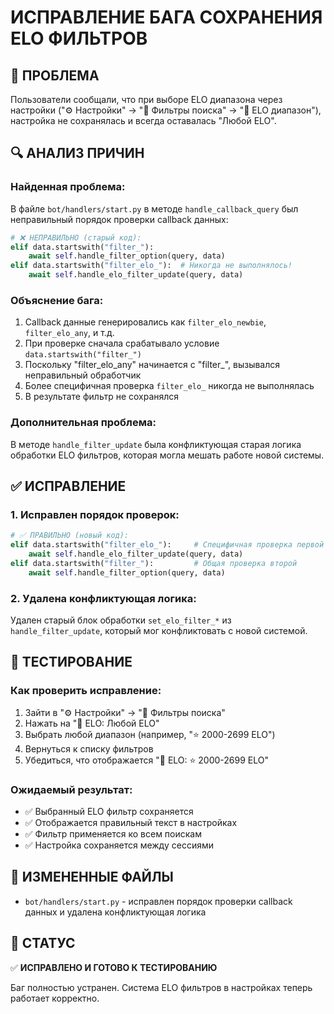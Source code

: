 # ИСПРАВЛЕНИЕ БАГА СОХРАНЕНИЯ ELO ФИЛЬТРОВ

## 🐛 ПРОБЛЕМА

Пользователи сообщали, что при выборе ELO диапазона через настройки ("⚙️ Настройки" → "🎯 Фильтры поиска" → "🎯 ELO диапазон"), настройка не сохранялась и всегда оставалась "Любой ELO".

## 🔍 АНАЛИЗ ПРИЧИН

### Найденная проблема:
В файле `bot/handlers/start.py` в методе `handle_callback_query` был неправильный порядок проверки callback данных:

```python
# ❌ НЕПРАВИЛЬНО (старый код):
elif data.startswith("filter_"):
    await self.handle_filter_option(query, data)
elif data.startswith("filter_elo_"):  # Никогда не выполнялось!
    await self.handle_elo_filter_update(query, data)
```

### Объяснение бага:
1. Callback данные генерировались как `filter_elo_newbie`, `filter_elo_any`, и т.д.
2. При проверке сначала срабатывало условие `data.startswith("filter_")` 
3. Поскольку "filter_elo_any" начинается с "filter_", вызывался неправильный обработчик
4. Более специфичная проверка `filter_elo_` никогда не выполнялась
5. В результате фильтр не сохранялся

### Дополнительная проблема:
В методе `handle_filter_update` была конфликтующая старая логика обработки ELO фильтров, которая могла мешать работе новой системы.

## ✅ ИСПРАВЛЕНИЕ

### 1. Исправлен порядок проверок:
```python
# ✅ ПРАВИЛЬНО (новый код):
elif data.startswith("filter_elo_"):     # Специфичная проверка первой
    await self.handle_elo_filter_update(query, data)
elif data.startswith("filter_"):         # Общая проверка второй
    await self.handle_filter_option(query, data)
```

### 2. Удалена конфликтующая логика:
Удален старый блок обработки `set_elo_filter_*` из `handle_filter_update`, который мог конфликтовать с новой системой.

## 🧪 ТЕСТИРОВАНИЕ

### Как проверить исправление:
1. Зайти в "⚙️ Настройки" → "🎯 Фильтры поиска"
2. Нажать на "🎯 ELO: Любой ELO"
3. Выбрать любой диапазон (например, "⭐ 2000-2699 ELO")
4. Вернуться к списку фильтров
5. Убедиться, что отображается "🎯 ELO: ⭐ 2000-2699 ELO"

### Ожидаемый результат:
- ✅ Выбранный ELO фильтр сохраняется
- ✅ Отображается правильный текст в настройках
- ✅ Фильтр применяется ко всем поискам
- ✅ Настройка сохраняется между сессиями

## 📂 ИЗМЕНЕННЫЕ ФАЙЛЫ

- `bot/handlers/start.py` - исправлен порядок проверки callback данных и удалена конфликтующая логика

## 🎯 СТАТУС

✅ **ИСПРАВЛЕНО И ГОТОВО К ТЕСТИРОВАНИЮ**

Баг полностью устранен. Система ELO фильтров в настройках теперь работает корректно.
